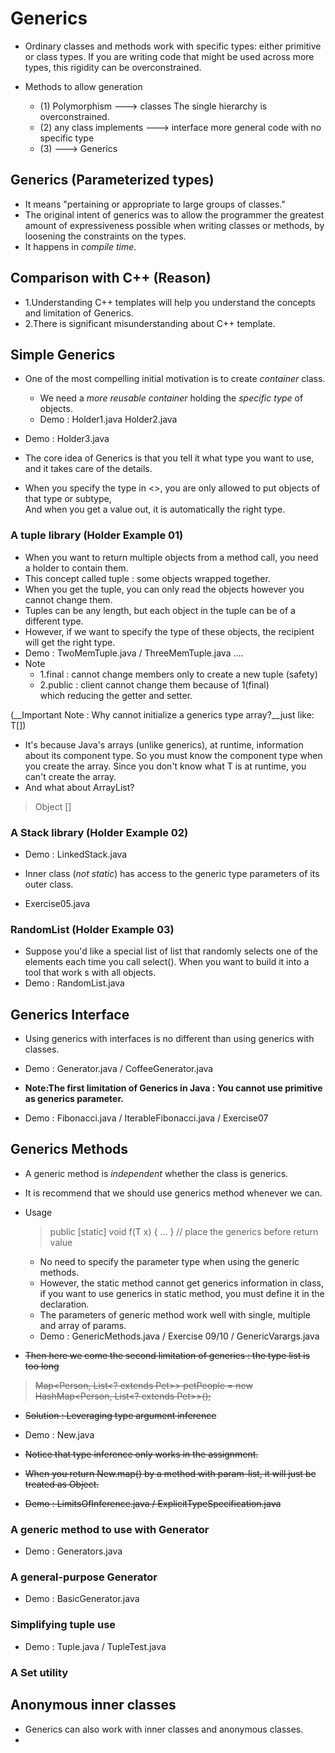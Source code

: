 # Generics

- Ordinary classes and methods work with specific types: either
  primitive or class types. If you are writing code that might be
  used across more types, this rigidity can be overconstrained.

- Methods to allow generation
    - (1) Polymorphism ---> classes
        The single hierarchy is overconstrained.
    - (2) any class implements ---> interface
        more general code with no specific type
    - (3)                  ---> Generics

## Generics (Parameterized types)

- It means "pertaining or appropriate to large groups of classes."
- The original intent of generics was to allow the programmer 
  the greatest amount of expressiveness possible when writing 
  classes or methods, by loosening the constraints on the types.
- It happens in _compile time_.

## Comparison with C++ (Reason)

- 1.Understanding C++ templates will help you understand the concepts
    and limitation of Generics.
- 2.There is significant misunderstanding about C++ template.

## Simple Generics

- One of the most compelling initial motivation is to create _container_ class.
    - We need a _more reusable container_ holding the _specific type_ of objects.
    - Demo :           Holder1.java                     Holder2.java
- Demo : Holder3.java

- The core idea of Generics is that you tell it what type you want to use, 
    and it takes care of the details.
- When you specify the type in <>, you are only allowed to put objects of that type or subtype,  
    And when you get a value out, it is automatically the right type.
    
### A tuple library (Holder Example 01)

- When you want to return multiple objects from a method call, you need a holder to contain them.
- This concept called tuple : some objects wrapped together.
- When you get the tuple, you can only read the objects however you cannot change them.
- Tuples can be any length, but each object in the tuple can be of a different type.
- However, if we want to specify the type of these objects, the recipient will get the right type.
- Demo : TwoMemTuple.java / ThreeMemTuple.java .... 
- Note
    - 1.final : cannot change members only to create a new tuple (safety)
    - 2.public : client cannot change them because of 1(final)  
                which reducing the getter and setter.

(__Important Note : Why cannot initialize a generics type array?__just like: T[])
- It's because Java's arrays (unlike generics), at runtime, information about its component type.
  So you must know the component type when you create the array. 
  Since you don't know what T is at runtime, you can't create the array.
- And what about ArrayList<T>?  
> Object [] 

### A Stack library (Holder Example 02)

- Demo : LinkedStack.java

- Inner class (_not static_) has access to the generic type parameters of its outer class.
- Exercise05.java


### RandomList (Holder Example 03)

- Suppose you'd like a special list of list that randomly selects one of the elements 
  each time you call select(). When you want to build it into a tool that work s with all objects.
- Demo : RandomList.java

## Generics Interface

- Using generics with interfaces is no different than using generics with classes.
- Demo : Generator.java / CoffeeGenerator.java 

- __Note:The first limitation of Generics in Java : You cannot use primitive as generics parameter.__
- Demo : Fibonacci.java / IterableFibonacci.java / Exercise07


## Generics Methods

- A generic method is _independent_ whether the class is generics.
- It is recommend that we should use generics method whenever we can.

- Usage
    > public [static] <T> void f(T x) { ... }
    > // place the generics before return value
    - No need to specify the parameter type when using the generic methods.
    - However, the static method cannot get generics information in class,
      if you want to use generics in static method, you must define it in the declaration.
    - The parameters of generic method work well with single, multiple and array of params.
    - Demo : GenericMethods.java / Exercise 09/10  / GenericVarargs.java


- ~~Then here we come the second limitation of generics : the type list is too long~~
> ~~Map<Person, List<? extends Pet>> petPeople = new HashMap<Person, List<? extends Pet>>();~~
- ~~Solution : Leveraging type argument inference~~
- Demo : New.java

- ~~Notice that type inference only works in the assignment.~~
- ~~When you return New.map() by a method with param-list, it will just be treated as Object.~~
- ~~Demo : LimitsOfInference.java / ExplicitTypeSpecification.java~~

### A generic method to use with __Generator__

- Demo : Generators.java

### A general-purpose Generator

- Demo : BasicGenerator.java

### Simplifying tuple use

- Demo : Tuple.java / TupleTest.java

### A Set utility



## Anonymous inner classes

- Generics can also work with inner classes and anonymous classes.
- 



